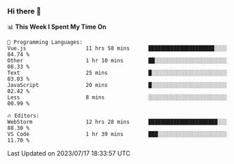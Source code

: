 ### Hi there 👋

<!--
**asdf12303116/asdf12303116** is a ✨ _special_ ✨ repository because its `README.md` (this file) appears on your GitHub profile.

Here are some ideas to get you started:

- 🔭 I’m currently working on ...
- 🌱 I’m currently learning ...
- 👯 I’m looking to collaborate on ...
- 🤔 I’m looking for help with ...
- 💬 Ask me about ...
- 📫 How to reach me: ...
- 😄 Pronouns: ...
- ⚡ Fun fact: ...
-->

<!--START_SECTION:waka-->
📊 **This Week I Spent My Time On** 

```text
💬 Programming Languages: 
Vue.js                   11 hrs 58 mins      █████████████████████░░░░   84.74 % 
Other                    1 hr 10 mins        ██░░░░░░░░░░░░░░░░░░░░░░░   08.33 % 
Text                     25 mins             █░░░░░░░░░░░░░░░░░░░░░░░░   03.03 % 
JavaScript               20 mins             █░░░░░░░░░░░░░░░░░░░░░░░░   02.42 % 
Less                     8 mins              ░░░░░░░░░░░░░░░░░░░░░░░░░   00.99 % 

🔥 Editors: 
WebStorm                 12 hrs 28 mins      ██████████████████████░░░   88.30 % 
VS Code                  1 hr 39 mins        ███░░░░░░░░░░░░░░░░░░░░░░   11.70 % 
```


 Last Updated on 2023/07/17 18:33:57 UTC
<!--END_SECTION:waka-->
